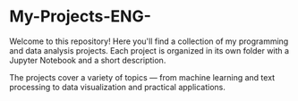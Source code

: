 # My-Projects-ENG-
Welcome to this repository! Here you'll find a collection of my programming and data analysis projects. Each project is organized in its own folder with a Jupyter Notebook and a short description.

The projects cover a variety of topics — from machine learning and text processing to data visualization and practical applications.
